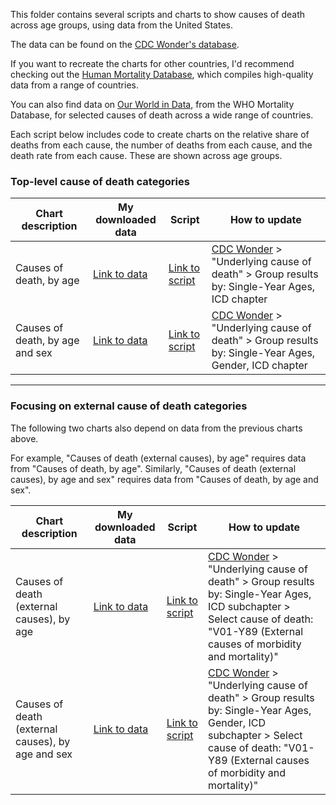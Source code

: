 This folder contains several scripts and charts to show causes of death across age groups, using data from the United States.

The data can be found on the [CDC Wonder's database](https://wonder.cdc.gov/).

If you want to recreate the charts for other countries, I'd recommend checking out the [Human Mortality Database](https://mortality.org/Data/HCD), which compiles high-quality data from a range of countries. 

You can also find data on [Our World in Data](https://ourworldindata.org/causes-of-death#all-charts), from the WHO Mortality Database, for selected causes of death across a wide range of countries.

Each script below includes code to create charts on the relative share of deaths from each cause, the number of deaths from each cause, and the death rate from each cause. These are shown across age groups.

### Top-level cause of death categories

| Chart description               | My downloaded data                                                    | Script                                                                                                                                                | How to update                                                                                                                   |
|---------------------------------|-----------------------------------------------------------------------|-------------------------------------------------------------------------------------------------------------------------------------------------------|---------------------------------------------------------------------------------------------------------------------------------|
| Causes of death, by age         | [Link to data](https://wonder.cdc.gov/controller/saved/D158/D387F463) | [Link to script](https://github.com/saloni-nd/scientific-discovery/blob/main/cause-of-death-lifespan/cause-of-death-lifespan-area-chart-both-sexes.R) | [CDC Wonder](https://wonder.cdc.gov/) \> "Underlying cause of death" \> Group results by: Single-Year Ages, ICD chapter         |
| Causes of death, by age and sex | [Link to data](https://wonder.cdc.gov/controller/saved/D158/D387F462) | [Link to script](https://github.com/saloni-nd/scientific-discovery/blob/main/cause-of-death-lifespan/cause-of-death-lifespan-area-chart-by-sex.R)     | [CDC Wonder](https://wonder.cdc.gov/) \> "Underlying cause of death" \> Group results by: Single-Year Ages, Gender, ICD chapter |

------------------------------------------------------------------------

### Focusing on external cause of death categories

The following two charts also depend on data from the previous charts above.

For example, "Causes of death (external causes), by age" requires data from "Causes of death, by age". Similarly, "Causes of death (external causes), by age and sex" requires data from "Causes of death, by age and sex".

| Chart description                                 | My downloaded data                                                    | Script                                                                                                                                                   | How to update                                                                                                                                                                                                       |
|---------------------------------------------------|-----------------------------------------------------------------------|----------------------------------------------------------------------------------------------------------------------------------------------------------|---------------------------------------------------------------------------------------------------------------------------------------------------------------------------------------------------------------------|
| Causes of death (external causes), by age         | [Link to data](https://wonder.cdc.gov/controller/saved/D158/D387F464) | [Link to script](https://github.com/saloni-nd/scientific-discovery/blob/main/cause-of-death-lifespan/causes-of-death-both-sexes-external-causes-focus.R) | [CDC Wonder](https://wonder.cdc.gov/) \> "Underlying cause of death" \> Group results by: Single-Year Ages, ICD subchapter \> Select cause of death: "V01-Y89 (External causes of morbidity and mortality)"         |
| Causes of death (external causes), by age and sex | [Link to data](https://wonder.cdc.gov/controller/saved/D158/D387F465) | [Link to script](https://github.com/saloni-nd/scientific-discovery/blob/main/cause-of-death-lifespan/causes-of-death-by-sex-external-causes-focus.R)     | [CDC Wonder](https://wonder.cdc.gov/) \> "Underlying cause of death" \> Group results by: Single-Year Ages, Gender, ICD subchapter \> Select cause of death: "V01-Y89 (External causes of morbidity and mortality)" |
